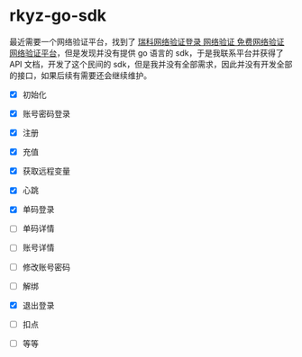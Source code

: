 # rkyz-go-sdk

最近需要一个网络验证平台，找到了 [瑞科网络验证登录 网络验证 免费网络验证 网络验证平台](http://www.ruikeyz.com/page/lg/login.html)，但是发现并没有提供 go 语言的 sdk，于是我联系平台并获得了 API 文档，开发了这个民间的 sdk，但是我并没有全部需求，因此并没有开发全部的接口，如果后续有需要还会继续维护。

- [x] 初始化

- [x] 账号密码登录

- [x] 注册

- [x] 充值

- [x] 获取远程变量

- [x] 心跳

- [x] 单码登录

- [ ] 单码详情

- [ ] 账号详情

- [ ] 修改账号密码

- [ ] 解绑

- [x] 退出登录

- [ ] 扣点

- [ ] 等等